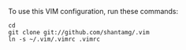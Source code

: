 To use this VIM configuration, run these commands:

    cd
    git clone git://github.com/shantamg/.vim
    ln -s ~/.vim/.vimrc .vimrc
    

